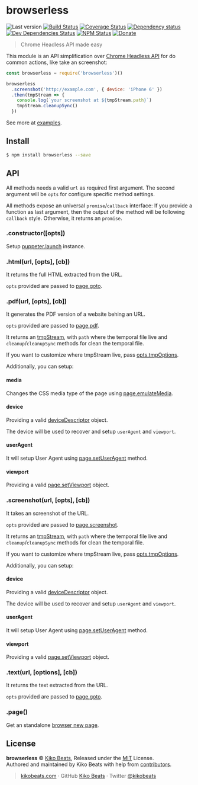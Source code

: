# browserless

![Last version](https://img.shields.io/github/tag/microlinkhq/browserless.svg?style=flat-square)
[![Build Status](https://img.shields.io/travis/microlinkhq/browserless/master.svg?style=flat-square)](https://travis-ci.org/microlinkhq/browserless)
[![Coverage Status](https://img.shields.io/coveralls/microlinkhq/browserless.svg?style=flat-square)](https://coveralls.io/github/microlinkhq/browserless)
[![Dependency status](https://img.shields.io/david/microlinkhq/browserless.svg?style=flat-square)](https://david-dm.org/microlinkhq/browserless)
[![Dev Dependencies Status](https://img.shields.io/david/dev/microlinkhq/browserless.svg?style=flat-square)](https://david-dm.org/microlinkhq/browserless#info=devDependencies)
[![NPM Status](https://img.shields.io/npm/dm/browserless.svg?style=flat-square)](https://www.npmjs.org/package/browserless)
[![Donate](https://img.shields.io/badge/donate-paypal-blue.svg?style=flat-square)](https://paypal.me/Kikobeats)

> Chrome Headless API made easy

This module is an API simplification over [Chrome Headless API](https://github.com/GoogleChrome/puppeteer) for do common actions, like take an screenshot:

```js
const browserless = require('browserless')()

browserless
  .screenshot('http://example.com', { device: 'iPhone 6' })
  .then(tmpStream => {
    console.log(`your screenshot at ${tmpStream.path}`)
    tmpStream.cleanupSync()
  })
```

See more at [examples](/examples/).

## Install

```bash
$ npm install browserless --save
```

## API

All methods needs a  valid `url` as required first argument. The second argument will be `opts` for configure specific method settings.

All methods expose an universal `promise`/`callback` interface: If you provide a function as last argument, then the output of the method will be following `callback` style. Otherwise, it returns an `promise`.

### .constructor([opts])

Setup [puppeter.launch](https://github.com/GoogleChrome/puppeteer/blob/master/docs/api.md#puppeteerlaunchoptions) instance.

### .html(url, [opts], [cb])

It returns the full HTML extracted from the URL.

`opts` provided are passed to [page.goto](https://github.com/GoogleChrome/puppeteer/blob/master/docs/api.md#pagegotourl-options).

### .pdf(url, [opts], [cb])

It generates the PDF version of a website behing an URL.

`opts` provided are passed to [page.pdf](https://github.com/GoogleChrome/puppeteer/blob/master/docs/api.md#pagepdfoptions).

It returns an [tmpStream](https://github.com/Kikobeats/create-temp-file2#create-temp-file2), with `path` where the temporal file live and `cleanup`/`cleanupSync` methods for clean the temporal file.

If you want to customize where tmpStream live, pass [opts.tmpOptions](https://github.com/Kikobeats/create-temp-file2#createtempfileoptions).

Additionally, you can setup:

#### media

Changes the CSS media type of the page using [page.emulateMedia](https://github.com/GoogleChrome/puppeteer/blob/master/docs/api.md#pageemulatemediamediatype).

#### device

Providing a valid [deviceDescriptor](https://github.com/GoogleChrome/puppeteer/blob/master/DeviceDescriptors.js) object.

The device will be used to recover and setup `userAgent` and `viewport`.

#### userAgent

It will setup User Agent using [page.setUserAgent](https://github.com/GoogleChrome/puppeteer/blob/master/docs/api.md#pagesetuseragentuseragent) method.

#### viewport

Providing a valid [page.setViewport](https://github.com/GoogleChrome/puppeteer/blob/master/docs/api.md#pagesetviewportviewport) object.

### .screenshot(url, [opts], [cb])

It takes an screenshot of the URL.

`opts` provided are passed to [page.screenshot](https://github.com/GoogleChrome/puppeteer/blob/master/docs/api.md#pagescreenshotoptions).

It returns an [tmpStream](https://github.com/Kikobeats/create-temp-file2#create-temp-file2), with `path` where the temporal file live and `cleanup`/`cleanupSync` methods for clean the temporal file.

If you want to customize where tmpStream live, pass [opts.tmpOptions](https://github.com/Kikobeats/create-temp-file2#createtempfileoptions).

Additionally, you can setup:

#### device

Providing a valid [deviceDescriptor](https://github.com/GoogleChrome/puppeteer/blob/master/DeviceDescriptors.js) object.

The device will be used to recover and setup `userAgent` and `viewport`.

#### userAgent

It will setup User Agent using [page.setUserAgent](https://github.com/GoogleChrome/puppeteer/blob/master/docs/api.md#pagesetuseragentuseragent) method.

#### viewport

Providing a valid [page.setViewport](https://github.com/GoogleChrome/puppeteer/blob/master/docs/api.md#pagesetviewportviewport) object.

### .text(url, [options], [cb])

It returns the text extracted from the URL.

`opts` provided are passed to [page.goto](https://github.com/GoogleChrome/puppeteer/blob/master/docs/api.md#pagegotourl-options).

### .page()

Get an standalone [browser new page](https://github.com/GoogleChrome/puppeteer/blob/ddc59b247282774ccc53e3cc925efc30d4e25675/docs/api.md#browsernewpage).

## License

**browserless** © [Kiko Beats](https://kikobeats.com), Released under the [MIT](https://github.com/microlinkhq/browserless/blob/master/LICENSE.md) License.<br>
Authored and maintained by Kiko Beats with help from [contributors](https://github.com/microlinkhq/browserless/contributors).

> [kikobeats.com](https://kikobeats.com) · GitHub [Kiko Beats](https://github.com/kikobeats) · Twitter [@kikobeats](https://twitter.com/kikobeats)
